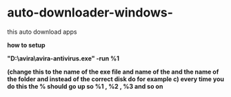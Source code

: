 # auto-downloader-windows-
this auto download apps

**how to setup**




**"D:\avira\avira-antivirus.exe" -run %1**

**(change this to the name of the exe file and name of the and the name of the folder and instead of the correct disk do for example c)
every time you do this the % should go up so %1 , %2 , %3 and so on**
